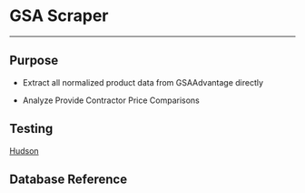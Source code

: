 GSA Scraper
===========

- - - - 
## Purpose
- Extract all normalized product data from GSAAdvantage directly


- Analyze
Provide Contractor Price Comparisons



## Testing
 [Hudson](hudson.govconsvcs.com:8080)

## Database Reference




